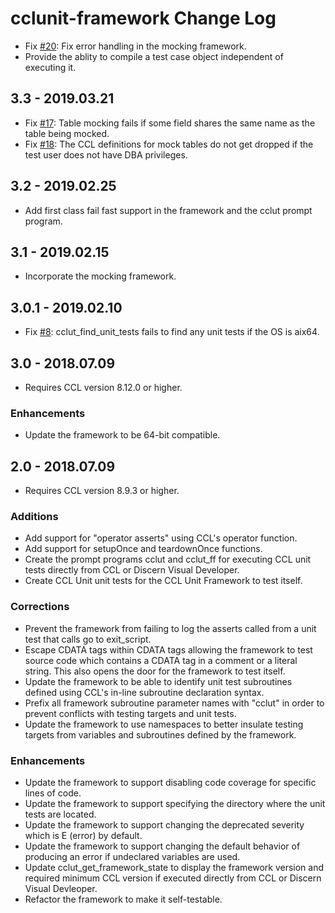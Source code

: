 # cclunit-framework Change Log

* Fix [#20](https://github.com/cerner/cclunit-framework/issues/20): Fix error handling in the mocking framework.
* Provide the ablity to compile a test case object independent of executing it.

## 3.3 - 2019.03.21
* Fix [#17](https://github.com/cerner/cclunit-framework/issues/17): Table mocking fails if some field shares the same name as the table being mocked.
* Fix [#18](https://github.com/cerner/cclunit-framework/issues/18): The CCL definitions for mock tables do not get dropped if the test user does not have DBA privileges.

## 3.2 - 2019.02.25
* Add first class fail fast support in the framework and the cclut prompt program.

## 3.1 - 2019.02.15
* Incorporate the mocking framework.

## 3.0.1 - 2019.02.10
* Fix [#8](https://github.com/cerner/cclunit-framework/issues/8): cclut_find_unit_tests fails to find any unit tests if the OS is aix64.

## 3.0 - 2018.07.09
* Requires CCL version 8.12.0 or higher.

### Enhancements
* Update the framework to be 64-bit compatible.

## 2.0 - 2018.07.09
* Requires CCL version 8.9.3 or higher.

### Additions
* Add support for "operator asserts" using CCL's operator function.
* Add support for setupOnce and teardownOnce functions.
* Create the prompt programs cclut and cclut_ff for executing CCL unit tests directly from CCL or Discern Visual Developer.
* Create CCL Unit unit tests for the CCL Unit Framework to test itself.

### Corrections
* Prevent the framework from failing to log the asserts called from a unit test that calls go to exit_script.
* Escape CDATA tags within CDATA tags allowing the framework to test source code which contains a 
 CDATA tag in a comment or a literal string. This also opens the door for the framework to test itself.
* Update the framework to be able to identify unit test subroutines defined using CCL's in-line subroutine declaration syntax.
* Prefix all framework subroutine parameter names with "cclut" in order to prevent conflicts with testing targets and unit tests.
* Update the framework to use namespaces to better insulate testing targets from variables and subroutines defined by the framework.

### Enhancements
* Update the framework to support disabling code coverage for specific lines of code.
* Update the framework to support specifying the directory where the unit tests are located.
* Update the framework to support changing the deprecated severity which is E (error) by default.
* Update the framework to support changing the default behavior of producing an error if undeclared variables are used.
* Update cclut_get_framework_state to display the framework version and required minimum CCL version if executed directly from CCL or Discern Visual Devleoper.
* Refactor the framework to make it self-testable.

